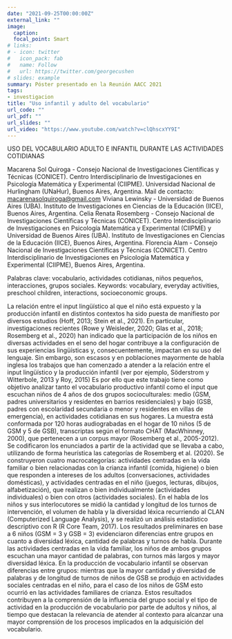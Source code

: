 ```yaml
---
date: "2021-09-25T00:00:00Z"
external_link: ""
image:
  caption: 
  focal_point: Smart
# links:
# - icon: twitter
#   icon_pack: fab
#   name: Follow
#   url: https://twitter.com/georgecushen
# slides: example
summary: Póster presentado en la Reunión AACC 2021
tags:
- investigacion
title: "Uso infantil y adulto del vocabulario"
url_code: ""
url_pdf: ""
url_slides: ""
url_video: "https://www.youtube.com/watch?v=clQhscxYY9I"
---
```


USO DEL VOCABULARIO ADULTO E INFANTIL DURANTE LAS ACTIVIDADES COTIDIANAS

Macarena Sol Quiroga - Consejo Nacional de Investigaciones Científicas y Técnicas (CONICET). Centro Interdisciplinario de Investigaciones en Psicología Matemática y Experimental (CIIPME). Universidad Nacional de Hurlingham (UNaHur), Buenos Aires, Argentina. Mail de contacto: macarenasolquiroga@gmail.com
Viviana Lewinsky - Universidad de Buenos Aires (UBA). Instituto de Investigaciones en Ciencias de la Educación (IICE), Buenos Aires, Argentina.
Celia Renata Rosemberg - Consejo Nacional de Investigaciones Científicas y Técnicas (CONICET). Centro Interdisciplinario de Investigaciones en Psicología Matemática y Experimental (CIIPME) y Universidad de Buenos Aires (UBA). Instituto de Investigaciones en Ciencias de la Educación (IICE), Buenos Aires, Argentina. 
Florencia Alam - Consejo Nacional de Investigaciones Científicas y Técnicas (CONICET). Centro Interdisciplinario de Investigaciones en Psicología Matemática y Experimental (CIIPME), Buenos Aires, Argentina.


Palabras clave: vocabulario, actividades cotidianas, niños pequeños, interacciones, grupos sociales.
Keywords: vocabulary, everyday activities, preschool children, interactions, socioeconomic groups.


La relación entre el input lingüístico al que el niño está expuesto y la producción infantil en distintos contextos ha sido puesta de manifiesto por diversos estudios (Hoff, 2013; Stein et al., 2021). En particular, investigaciones recientes (Rowe y Weisleder, 2020; Glas et al., 2018; Rosemberg et al., 2020) han indicado que la participación de los niños en diversas actividades en el seno del hogar contribuye a la configuración de sus experiencias lingüísticas y, consecuentemente, impactan en su uso del lenguaje. Sin embargo, son escasos y en poblaciones mayormente de habla inglesa los trabajos que han comenzado a atender a la relación entre el input lingüístico y la producción infantil (ver por ejemplo, Söderstrom y Witterbole, 2013 y Roy, 2015)
Es por ello que este trabajo tiene como objetivo analizar tanto el vocabulario productivo infantil como el input que escuchan niños de 4 años de dos grupos socioculturales: medio (GSM, padres universitarios y residentes en barrios residenciales) y bajo (GSB, padres con escolaridad secundaria o menor y residentes en villas de emergencia), en actividades cotidianas en sus hogares. La muestra está conformada por 120 horas audiograbadas en el hogar de 10 niños (5 de GSM y 5 de GSB), transcriptas según el formato CHAT (MacWhinney, 2000), que pertenecen a un corpus mayor (Rosemberg et al., 2005-2012). Se codificaron los enunciados a partir de la actividad que se llevaba a cabo, utilizando de forma heurística las categorías de Rosemberg et al. (2020). Se construyeron cuatro macrocategorías: actividades centradas en la vida familiar o bien relacionadas con la crianza infantil (comida, higiene) o bien que responden a intereses de los adultos (conversaciones, actividades domésticas), y actividades centradas en el niño (juegos, lecturas, dibujos, alfabetización), que realizan o bien individualmente (actividades individuales) o bien con otros (actividades sociales). En el habla de los niños y sus interlocutores se midió la cantidad y longitud de los turnos de intervención, el volumen  de habla y la diversidad léxica recurriendo al CLAN (Computerized Language Analysis), y se realizó un análisis estadístico descriptivo con R (R Core Team, 2017).
Los resultados preliminares en base a 6 niños (GSM = 3 y GSB = 3) evidenciaron diferencias entre grupos en cuanto a diversidad léxica, cantidad de palabras y  turnos de habla. Durante las actividades centradas en la vida familiar, los niños de ambos grupos escuchan una mayor cantidad de palabras, con turnos más largos y mayor diversidad léxica. En la producción de vocabulario infantil se observan diferencias entre grupos: mientras que la mayor cantidad y diversidad de palabras y de longitud de turnos de niños de GSB se produjo en actividades sociales centradas en el niño, para el caso de los niños de GSM esto ocurrió en las actividades familiares de crianza.
Estos resultados contribuyen a la comprensión de la influencia del grupo social y el tipo de actividad en la producción de vocabulario por parte de adultos y niños, al tiempo que destacan la relevancia de atender al contexto para alcanzar una mayor comprensión de los procesos implicados en la adquisición del vocabulario.
